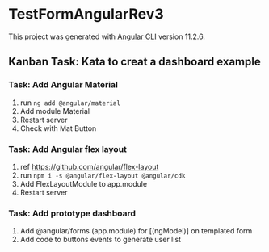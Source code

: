 # TestFormAngularRev3

This project was generated with [Angular CLI](https://github.com/angular/angular-cli) version 11.2.6.

## Kanban Task: Kata to creat a dashboard example

### Task: Add Angular Material

1. run ```ng add @angular/material```
2. Add module Material
3. Restart server
4. Check with Mat Button

### Task: Add Angular flex layout

1. ref <https://github.com/angular/flex-layout>
2. run ```npm i -s @angular/flex-layout @angular/cdk```
3. Add FlexLayoutModule to app.module
4. Restart server

### Task: Add prototype dashboard

1. Add @angular/forms (app.module) for [(ngModel)] on templated form
2. Add code to buttons events to generate user list
